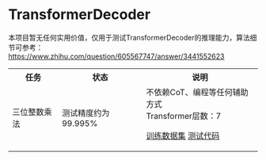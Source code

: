 # TransformerDecoder

本项目暂无任何实用价值，仅用于测试TransformerDecoder的推理能力，算法细节可参考：<br>
https://www.zhihu.com/question/605567747/answer/3441552623

<table>
<tr><th>任务</th><th>状态</th><th>说明</th></tr>
<tr><td>三位整数乘法</td>

<td>
测试精度约为99.995%
</td>

<td>
不依赖CoT、编程等任何辅助方式<br>
Transformer层数：7<br>

[训练数据集]()
[测试代码]()

</td>

</tr>

</table>
